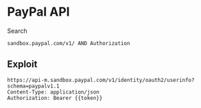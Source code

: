 # PayPal API

Search

```
sandbox.paypal.com/v1/ AND Authorization
```

## Exploit

```
https://api-m.sandbox.paypal.com/v1/identity/oauth2/userinfo?schema=paypalv1.1
Content-Type: application/json
Authorization: Bearer {{token}}
```
